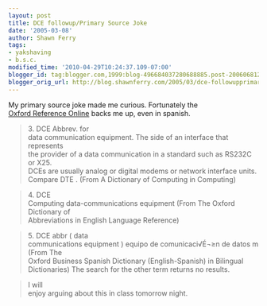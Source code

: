 ```yaml
---
layout: post
title: DCE followup/Primary Source Joke
date: '2005-03-08'
author: Shawn Ferry
tags:
- yakshaving
- b.s.c.
modified_time: '2010-04-29T10:24:37.109-07:00'
blogger_id: tag:blogger.com,1999:blog-496684037280688885.post-2006068127225271411
blogger_orig_url: http://blog.shawnferry.com/2005/03/dce-followupprimary-source-joke.html
---
```


My primary source joke made me curious. Fortunately the [  
Oxford Reference Online](http://www.oxfordreference.com/) backs me up, even in
spanish.

> 3\. DCE Abbrev. for  
>  data communication equipment. The side of an interface that represents  
>  the provider of a data communication in a standard such as RS232C or X25.  
>  DCEs are usually analog or digital modems or network interface units.  
>  Compare DTE . (From A Dictionary of Computing in Computing)

>

> 4\. DCE  
>  Computing data-communications equipment (From The Oxford Dictionary of  
>  Abbreviations in English Language Reference)

>

> 5\. DCE abbr ( data  
>  communications equipment ) equipo de comunicaci√É¬≥n de datos m (From The  
>  Oxford Business Spanish Dictionary (English-Spanish) in Bilingual  
>  Dictionaries) The search for the other term returns no results.

>

>  
>

> I will  
>  enjoy arguing about this in class tomorrow night.

